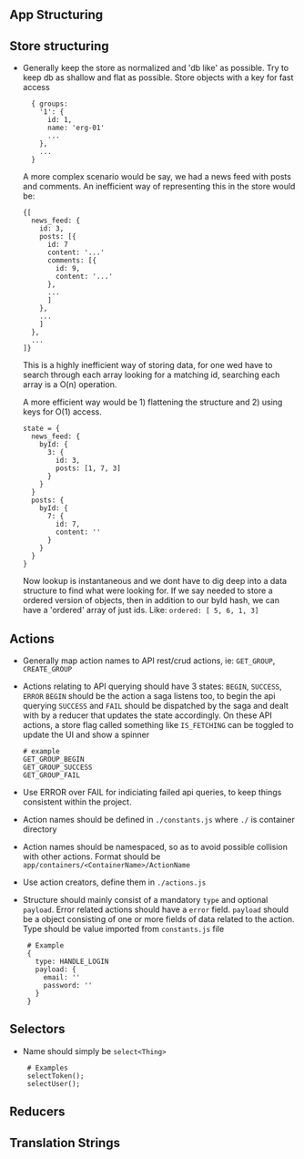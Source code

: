 
## App Structuring

## Store structuring

- Generally keep the store as normalized and 'db like' as possible. 
  Try to keep db as shallow and flat as possible. Store objects with a key for fast access

        { groups:
          '1': { 
            id: 1,
            name: 'erg-01'
            ...
          },
          ...
        }
  A more complex scenario would be say, we had a news feed with posts and comments.
  An inefficient way of representing this in the store would be:
  
      {[
        news_feed: {
          id: 3,
          posts: [{
            id: 7
            content: '...'
            comments: [{
              id: 9,
              content: '...'
            },
            ... 
            ]
          },
          ...
          ] 
        },
        ...
      ]}
  This is a highly inefficient way of storing data, for one wed have to search
  through each array looking for a matching id, searching each array is a O(n)
  operation. 
  
  A more efficient way would be 1) flattening the structure and 2) using keys
  for O(1) access.
  
      state = {
        news_feed: {
          byId: {
            3: { 
              id: 3,
              posts: [1, 7, 3]
            }
          }
        }
        posts: {
          byId: {
            7: {
              id: 7,
              content: ''
            }
          }
        }
      }
      
   Now lookup is instantaneous and we dont have to dig deep into a data structure
   to find what were looking for. If we say needed to store a ordered version
   of objects, then in addition to our byId hash, we can have a 'ordered' array
   of just ids. Like: `ordered: [ 5, 6, 1, 3]`
        
## Actions

- Generally map action names to API rest/crud actions, ie: `GET_GROUP`, `CREATE_GROUP`
- Actions relating to API querying should have 3 states: `BEGIN`, `SUCCESS`, `ERROR`
  `BEGIN` should be the action a saga listens too, to begin the api querying
  `SUCCESS` and `FAIL` should be dispatched by the saga and dealt with by
  a reducer that updates the state accordingly.
  On these API actions, a store flag called something like `IS_FETCHING` can be 
  toggled to update the UI and show a spinner
  
      # example
      GET_GROUP_BEGIN
      GET_GROUP_SUCCESS
      GET_GROUP_FAIL
      

- Use ERROR over FAIL for indiciating failed api queries, to keep things consistent
  within the project.
- Action names should be defined in `./constants.js` where `./` is container directory
- Action names should be namespaced, so as to avoid possible collision with other
  actions. Format should be `app/containers/<ContainerName>/ActionName`
- Use action creators, define them in `./actions.js`

- Structure should mainly consist of a mandatory `type` and optional `payload`.
  Error related actions should have a `error` field. `payload` should be a object
  consisting of one or more fields of data related to the action. Type should
  be value imported from `constants.js` file
  
       # Example
       {
         type: HANDLE_LOGIN
         payload: {
           email: ''
           password: ''
         }
       }

## Selectors
- Name should simply be `select<Thing>`
       
       # Examples       
       selectToken();
       selectUser();
       

## Reducers

## Translation Strings
